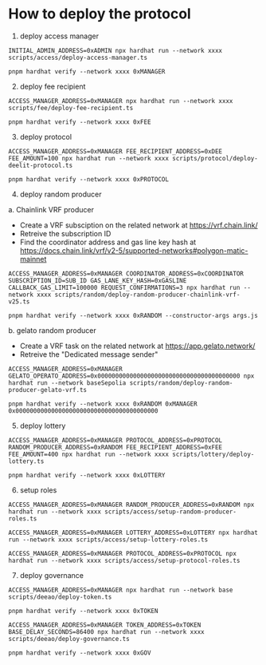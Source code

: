 # How to deploy the protocol

1. deploy access manager

```
INITIAL_ADMIN_ADDRESS=0xADMIN npx hardhat run --network xxxx scripts/access/deploy-access-manager.ts

pnpm hardhat verify --network xxxx 0xMANAGER
```

2. deploy fee recipient

```
ACCESS_MANAGER_ADDRESS=0xMANAGER npx hardhat run --network xxxx scripts/fee/deploy-fee-recipient.ts

pnpm hardhat verify --network xxxx 0xFEE
```

3. deploy protocol

```
ACCESS_MANAGER_ADDRESS=0xMANAGER FEE_RECIPIENT_ADDRESS=0xDEE FEE_AMOUNT=100 npx hardhat run --network xxxx scripts/protocol/deploy-deelit-protocol.ts

pnpm hardhat verify --network xxxx 0xPROTOCOL
```

4. deploy random producer

a. Chainlink VRF producer

- Create a VRF subsciption on the related network at https://vrf.chain.link/
- Retreive the subscription ID
- Find the coordinator address and gas line key hash at https://docs.chain.link/vrf/v2-5/supported-networks#polygon-matic-mainnet

```
ACCESS_MANAGER_ADDRESS=0xMANAGER COORDINATOR_ADDRESS=0xCOORDINATOR SUBSCRIPTION_ID=SUB_ID GAS_LANE_KEY_HASH=0xGASLINE CALLBACK_GAS_LIMIT=100000 REQUEST_CONFIRMATIONS=3 npx hardhat run --network xxxx scripts/random/deploy-random-producer-chainlink-vrf-v25.ts

pnpm hardhat verify --network xxxx 0xRANDOM --constructor-args args.js
```

b. gelato random producer

- Create a VRF task on the related network at https://app.gelato.network/
- Retreive the "Dedicated message sender"

```
ACCESS_MANAGER_ADDRESS=0xMANAGER GELATO_OPERATO_ADDRESS=0x0000000000000000000000000000000000000000 npx hardhat run --network baseSepolia scripts/random/deploy-random-producer-gelato-vrf.ts

pnpm hardhat verify --network xxxx 0xRANDOM 0xMANAGER 0x0000000000000000000000000000000000000000
```

5. deploy lottery

```
ACCESS_MANAGER_ADDRESS=0xMANAGER PROTOCOL_ADDRESS=0xPROTOCOL RANDOM_PRODUCER_ADDRESS=0xRANDOM FEE_RECIPIENT_ADDRESS=0xFEE FEE_AMOUNT=400 npx hardhat run --network xxxx scripts/lottery/deploy-lottery.ts

pnpm hardhat verify --network xxxx 0xLOTTERY
```

6. setup roles

```
ACCESS_MANAGER_ADDRESS=0xMANAGER RANDOM_PRODUCER_ADDRESS=0xRANDOM npx hardhat run --network xxxx scripts/access/setup-random-producer-roles.ts

ACCESS_MANAGER_ADDRESS=0xMANAGER LOTTERY_ADDRESS=0xLOTTERY npx hardhat run --network xxxx scripts/access/setup-lottery-roles.ts

ACCESS_MANAGER_ADDRESS=0xMANAGER PROTOCOL_ADDRESS=0xPROTOCOL npx hardhat run --network xxxx scripts/access/setup-protocol-roles.ts
```

7. deploy governance

```
ACCESS_MANAGER_ADDRESS=0xMANAGER npx hardhat run --network base scripts/deeao/deploy-token.ts

pnpm hardhat verify --network xxxx 0xTOKEN

ACCESS_MANAGER_ADDRESS=0xMANAGER TOKEN_ADDRESS=0xTOKEN BASE_DELAY_SECONDS=86400 npx hardhat run --network xxxx scripts/deeao/deploy-governance.ts

pnpm hardhat verify --network xxxx 0xGOV

```
